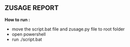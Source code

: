 ## ZUSAGE REPORT

**How to run :**

- move the script.bat file and zusage.py file to root folder
- open powershell
- run ./script.bat
